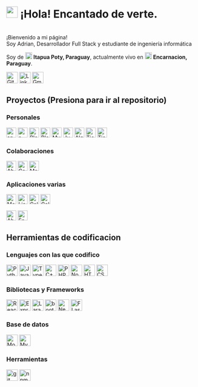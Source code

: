 <h1><img src="https://emojis.slackmojis.com/emojis/images/1531849430/4246/blob-sunglasses.gif?1531849430" width="30"/> ¡Hola! Encantado de verte.</h1>


<p><br>¡Bienvenido a mi página!</b> </br>Soy Adrian, Desarrollador Full Stack y estudiante de ingeniería informática</p>
<p>Soy de <img src="https://user-images.githubusercontent.com/113633896/232132113-99aece76-2df9-4fea-8396-c0c043dd73e6.png" width="18"/> <b>Itapua Poty, Paraguay</b>, actualmente vivo en <img src="https://user-images.githubusercontent.com/113633896/232132113-99aece76-2df9-4fea-8396-c0c043dd73e6.png" width="18"/> <b>Encarnacion, Paraguay</b>.</p>
<p><a href="https://github.com/AdrianCM21/" target="_blank"><img alt="Github" src="https://img.shields.io/badge/GitHub-%2312100E .svg?&style=para-la-insignia&logo=Github&logoColor=blanco" height="30"/></a> <a href="https://www.linkedin.com/in/adrian-casco-morinigo-395b7a250" target="_blank"><img alt="LinkedIn" src="https://img.shields.io/badge/linkedin-%230077B5.svg?&style=for-the -insignia&logo=linkedin&logoColor=blanco" height="30"/></a> <a href="mailto:adriancasco2002@gmail.com/" target="_blank"><img alt="Gmail" src="https://img.shields.io/badge/Gmail-D14836?style=for-the-badge&logo=gmail&logoColor=white" height="30" /></a>

 ## Proyectos (Presiona para ir al repositorio)
  
  ### Personales 
  <a href='https://github.com/AdrianCM21/Ykuatia-Back-End' target="_BLANK"><img alt="app" src="https://img.shields.io/badge/Proyecto-Ykuatia%20(Node)-blue" height="26" /></a> 
  <a href='https://github.com/AdrianCM21/Ykuatia-Front-End' target="_BLANK"><img alt="a" src="https://img.shields.io/badge/Proyecto-Ykuatia%20(React)-blue" height="26" /></a> 
  <a href='https://github.com/AdrianCM21/blog-django' target="_BLANK"><img alt="Blog app" src="https://img.shields.io/badge/Proyecto-Blog%20(Django)-blue" height="26" /></a> 
   <a href='https://github.com/AdrianCM21/blog-react-native' target="_BLANK"><img alt="Blog app movil" src="https://img.shields.io/badge/Proyecto-Blog%20(React%20Native)-blue" height="26" /></a> 
   <a href='https://github.com/AdrianCM21/Proyecto-Administrador' target="_BLANK"><img alt="My admin" src="https://img.shields.io/badge/Proyecto-My%20admin-blue" height="26" /></a> 
  <a href='https://github.com/AdrianCM21/Juego_de_mesa-Meta' target="_BLANK"><img alt="Juego de mesa" src="https://img.shields.io/badge/Proyecto-Juego%20de%20mesa-blue" height="26" /></a> 
  <a href='https://github.com/AdrianCM21/PROYECTO-Algoritmo' target="_BLANK"><img alt="Algoritmos" src="https://img.shields.io/badge/Proyecto-Algoritmos-blue" height="26" /></a> 
 <a href='https://github.com/AdrianCM21/PROYECTO-Tienda-Mascotas' target="_BLANK"><img alt="Tienda de mascotas" src="https://img.shields.io/badge/Proyecto-Tienda%20de%20Mascotas-blue" height="26" /></a>
  <a href='https://github.com/AdrianCM21/base_arquitectura_hexagonal' target="_BLANK"><img alt="Tienda de mascotas" src="https://img.shields.io/badge/Base%20Proyecto-Arquitectura%20Hexagonal-blue" height="26" /></a>
  
  ### Colaboraciones
  <a href='https://github.com/rodmacPy/voluntariado-abuelos' target="_BLANK"><img alt="Abuelas" src="https://img.shields.io/badge/Proyecto-Voluntariado%20Abuelos-blue" height="26" /></a> 
 <a href='https://github.com/proyeclenguaje/Cartas-contra-la-humanidad' target="_BLANK"><img alt="Cartas contra humanidad" src="https://img.shields.io/badge/Proyecto-Cartas%20Contra%20Humanidad-blue" height="26" /></a> 
 <a href='https://github.com/emiliogobe3576/momarandu' target="_BLANK"><img alt="Momarandu" src="https://img.shields.io/badge/Proyecto-Momarandu-blue" height="26" /></a> 
 
  ### Aplicaciones varias
  <a href='https://github.com/AdrianCM21/Mini_Proyecto-Speed_Typing' target="_BLANK"><img alt="Mecanografia" src="https://img.shields.io/badge/Aplicaci%C3%B3n%20-Mecanografia-orange" height="26" /></a>
  <a href='https://github.com/AdrianCM21/Mini_Proyecto-Lista_de_tareas' target="_BLANK"><img alt="Lista de tareas" src="https://img.shields.io/badge/Aplicaci%C3%B3n%20-Listas%20Tareas-orange" height="26" /></a>
  <a href='https://github.com/AdrianCM21/Mini_Proyecto-Calculadora' target="_BLANK"><img alt="Calculadora" src="https://img.shields.io/badge/Aplicaci%C3%B3n%20-Calculadora-orange" height="26" /></a>
  <a href='https://github.com/AdrianCM21/Mini-Proyecto-Calculadora-basal' target="_BLANK"><img alt="Calculadora basal" src="https://img.shields.io/badge/Aplicaci%C3%B3n%20-Calculadora%20Basal-orange" height="26" /></a>
  
   <a href='https://github.com/AdrianCM21/Mini_Juego-Ahorcados' target="_BLANK"><img alt="Ahorcados" src="https://img.shields.io/badge/MiniJuego-Ahorcados-green" height="26" /></a>
   <a href='https://github.com/AdrianCM21/Mini_Juego-Par' target="_BLANK"><img alt="Encuentra su par" src="https://img.shields.io/badge/MiniJuego-Encuentra%20su%20par-green" height="26" /></a>
  
## Herramientas de codificacion 
### Lenguajes con las que codifico
 <p> <img alt="Python" src="https://img.shields.io/badge/Python-3776AB?style=for-the-badge&logo=python&logoColor=white" height="30" />
  <img alt="JavaScript" src="https://img.shields.io/badge/JavaScript-F7DF1E?style=for-the-badge&logo=javascript&logoColor=black" height="30" />
  <img alt="TypeScript" src="https://img.shields.io/badge/-TypeScript-007ACC?style=flat-square&logo=typescript&logoColor=white" height="30"/>
  <img alt="C++" src="https://img.shields.io/badge/C%2B%2B-00599C?style=for-the-badge&logo=c%2B%2B&logoColor=white" height="30" />
  <img alt="PHP" src="https://img.shields.io/badge/PHP-777BB4?style=for-the-badge&logo=php&logoColor=white" height="30"/>
  <img alt="Nodejs" src="https://img.shields.io/badge/-Nodejs-43853d?style=flat-square&logo=Node.js&logoColor=white" height="30"/>
  <img alt="HTML" src="https://img.shields.io/badge/HTML-239120?style=for-the-badge&logo=html5&logoColor=white" height="30" />
  <img alt="CSS" src="https://img.shields.io/badge/CSS-239120?&style=for-the-badge&logo=css3&logoColor=white" height="30" /></p>
 
### Bibliotecas y Frameworks
 <p> <img alt="React" src="https://img.shields.io/badge/React-20232A?style=for-the-badge&logo=react&logoColor=61DAFB" height="30"/>
  <img alt="Express" src="https://img.shields.io/badge/Express.js-404D59?style=for-the-badge" height="30" />
  <img alt="Laravel" src="https://img.shields.io/badge/Laravel-FF2D20?style=for-the-badge&logo=laravel&logoColor=white" height="30" />
  <img alt="bootstrap" src="https://img.shields.io/badge/Bootstrap-563D7C?style=for-the-badge&logo=bootstrap&logoColor=white" height="30" />
  <img alt="NestJs" src="https://img.shields.io/badge/-NestJs-ea2845?style=flat-square&logo=nestjs&logoColor=white" height="30"/>
  <img alt="FLask" src="https://img.shields.io/badge/Flask-000000?style=for-the-badge&logo=flask&logoColor=white" height="30" /></p>

### Base de datos
  <p> <img alt="MongoDB" src="https://img.shields.io/badge/-MongoDB-13aa52?style=flat-square&logo=mongodb&logoColor=white" height="30"/>
  <img alt="MySQL" src="https://img.shields.io/badge/MySQL-00000F?style=for-the-badge&logo=mysql&logoColor=white" height="30" /></p>

### Herramientas
 <p> <img alt="git" src="https://img.shields.io/badge/-Git-F05032?style=flat-square&logo=git&logoColor=white" height="30"/>
  <img alt="npm" src="https://img.shields.io/badge/-NPM-CB3837?style=flat-square&logo=npm&logoColor=white" height="30"/>

  </p>
